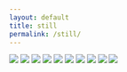 ```yaml
---
layout: default
title: still
permalink: /still/
---
```


<img src="{{ site.baseurl }}/img/beach.jpg">

<img src="{{ site.baseurl }}/img/blue.png">

<img src="{{ site.baseurl }}/img/black.jpg">

<img src="{{ site.baseurl }}/img/john.jpg">

<img src="{{ site.baseurl }}/img/pup.jpg">

<img src="{{ site.baseurl }}/img/roo.png">

<img src="{{ site.baseurl }}/img/santanoni.jpg">

<img src="{{ site.baseurl }}/img/boston.png">

<img src="{{ site.baseurl }}/img/noodle.jpg">

<img src="{{ site.baseurl }}/img/koi.jpg">
